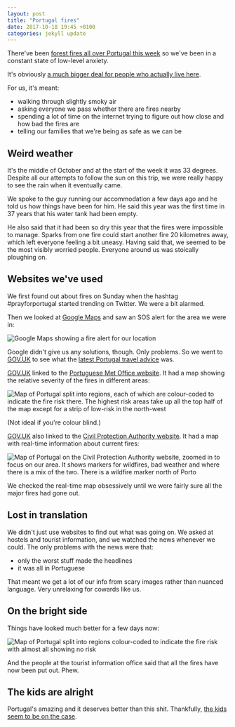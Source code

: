 ```yaml
---
layout: post
title: "Portugal fires"
date: 2017-10-18 19:45 +0100
categories: jekyll update
---
```


There've been [forest fires all over Portugal this week](http://www.bbc.co.uk/news/world-europe-41634125) so we've been in a constant state of low-level anxiety.

It's obviously [a much bigger deal for people who actually live here](https://www.bbc.com/news/amp/world-europe-41648932).

For us, it's meant:

- walking through slightly smoky air
- asking everyone we pass whether there are fires nearby
- spending a lot of time on the internet trying to figure out how close and how bad the fires are
- telling our families that we're being as safe as we can be 

## Weird weather 

It's the middle of October and at the start of the week it was 33 degrees. Despite all our attempts to follow the sun on this trip, we were really happy to see the rain when it eventually came.

We spoke to the guy running our accommodation a few days ago and he told us how things have been for him. He said this year was the first time in 37 years that his water tank had been empty. 

He also said that it had been so dry this year that the fires were impossible to manage. Sparks from one fire could start another fire 20 kilometres away, which left everyone feeling a bit uneasy. Having said that, we seemed to be the most visibly worried people. Everyone around us was stoically ploughing on. 

## Websites we've used

We first found out about fires on Sunday when the hashtag #prayforportugal started trending on Twitter. We were a bit alarmed.

Then we looked at [Google Maps](http://maps.google.com) and saw an SOS alert for the area we were in:

![Google Maps showing a fire alert for our location](https://github.com/tombye/trexit/raw/gh-pages/assets/images/google-maps-fire-alert.jpg)

Google didn't give us any solutions, though. Only problems. So we went to [GOV.UK](https://www.gov.uk) to see what the [latest Portugal travel advice](https://www.gov.uk/foreign-travel-advice/portugal) was. 

[GOV.UK](https://www.gov.uk) linked to the [Portuguese Met Office website](https://www.ipma.pt/en/). It had a map showing the relative severity of the fires in different areas:

![Map of Portugal split into regions, each of which are colour-coded to indicate the fire risk there. The highest risk areas take up all the top half of the map except for a strip of low-risk in the north-west](https://github.com/tombye/trexit/raw/gh-pages/assets/images/map-showing-fire-risk-in-portugal-with-lots.jpg)

(Not ideal if you're colour blind.)

[GOV.UK](https://www.gov.uk) also linked to the [Civil Protection Authority website](http://www.prociv.pt/en-us/Pages/default.aspx). It had a map with real-time information about current fires:

![Map of Portugal on the Civil Protection Authority website, zoomed in to focus on our area. It shows markers for wildfires, bad weather and where there is a mix of the two. There is a wildfire marker north of Porto](https://github.com/tombye/trexit/raw/gh-pages/assets/images/map-of-wildfires-showing-some-near-porto.jpg)

We checked the real-time map obsessively until we were fairly sure all the major fires had gone out.

## Lost in translation

We didn't just use websites to find out what was going on. We asked at hostels and tourist information, and we watched the news whenever we could. The only problems with the news were that:

- only the worst stuff made the headlines
- it was all in Portuguese

That meant we get a lot of our info from scary images rather than nuanced language. Very unrelaxing for cowards like us.

## On the bright side

Things have looked much better for a few days now:

![Map of Portugal split into regions colour-coded to indicate the fire risk with almost all showing no risk](https://github.com/tombye/trexit/raw/gh-pages/assets/images/map-showing-fire-risk-in-portugal-with-few.jpg)

And the people at the tourist information office said that all the fires have now been put out. Phew.

## The kids are alright

Portugal's amazing and it deserves better than this shit. Thankfully, [the kids seem to be on the case](https://www.theguardian.com/world/2017/sep/25/portuguese-children-crowdfund-european-climate-change-case-sue-47-countries).
